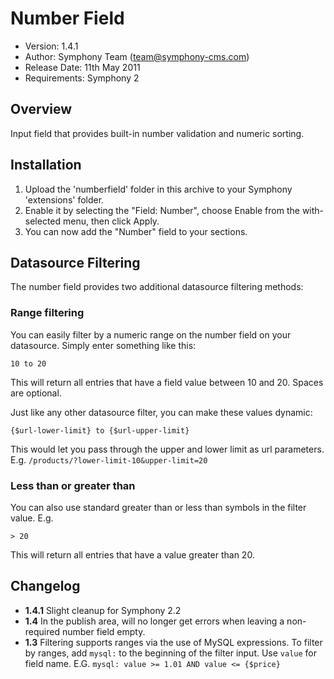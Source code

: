 # Number Field

- Version: 1.4.1
- Author: Symphony Team (team@symphony-cms.com)
- Release Date: 11th May 2011
- Requirements: Symphony 2

## Overview

Input field that provides built-in number validation and numeric sorting.

## Installation

1. Upload the 'numberfield' folder in this archive to your Symphony 'extensions' folder.
2. Enable it by selecting the "Field: Number", choose Enable from the with-selected menu, then click Apply.
3. You can now add the "Number" field to your sections.

## Datasource Filtering

The number field provides two additional datasource filtering methods:

### Range filtering

You can easily filter by a numeric range on the number field on your datasource. Simply enter something like this:

	10 to 20

This will return all entries that have a field value between 10 and 20. Spaces are optional. 

Just like any other datasource filter, you can make these values dynamic: 

	{$url-lower-limit} to {$url-upper-limit}

This would let you pass through the upper and lower limit as url parameters. E.g. `/products/?lower-limit-10&upper-limit=20`

### Less than or greater than

You can also use standard greater than or less than symbols in the filter value. E.g.

	> 20

This will return all entries that have a value greater than 20.

## Changelog

- **1.4.1** Slight cleanup for Symphony 2.2
- **1.4** In the publish area, will no longer get errors when leaving a non-required number field empty.
- **1.3** Filtering supports ranges via the use of MySQL expressions. To filter by ranges, add `mysql:` to the beginning of the filter input. Use `value` for field name. E.G. `mysql: value >= 1.01 AND value <= {$price}`
